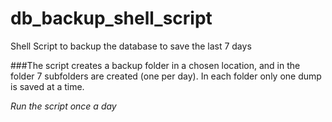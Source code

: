 # db_backup_shell_script

Shell Script to backup the database to save the last 7 days


###The script creates a backup folder in a chosen location, and in the folder 7 subfolders are created (one per day). In each folder only one dump is saved at a time.

*Run the script once a day*
